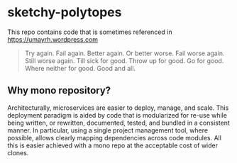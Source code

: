 # sketchy-polytopes

This repo contains code that is sometimes referenced in https://umayrh.wordpress.com

> Try again. Fail again. Better again. Or better worse. Fail worse again. Still worse again. Till sick for good. Throw up for good. Go for good. Where neither for good. Good and all.

## Why mono repository?

Architecturally, microservices are easier to deploy, manage, and scale. This deployment paradigm is aided by code that is modularized for re-use while being written,
or rewritten, documented, tested, and bundled in a consistent manner. In particular, using a single project management tool, where possible, allows clearly mapping dependencies across code 
modules. All this is easier achieved with a mono repo at the acceptable cost of wider clones.
